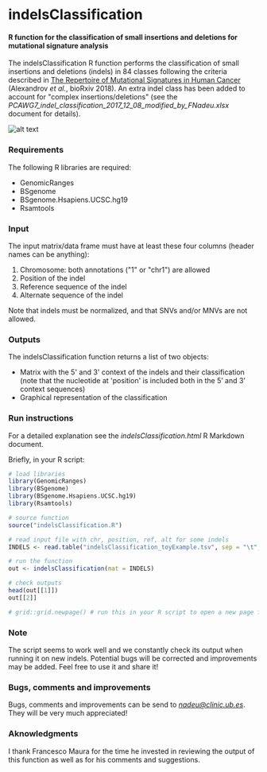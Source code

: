 # indelsClassification

#### R function for the classification of small insertions and deletions for mutational signature analysis

The indelsClassification R function performs the classification of small insertions and deletions (indels) in 84 classes following the criteria described in [The Repertoire of Mutational Signatures in Human Cancer](https://www.biorxiv.org/content/early/2018/05/15/322859) (Alexandrov *et al.*, bioRxiv 2018). An extra indel class has been added to account for "complex insertions/deletions" (see the *PCAWG7_indel_classification_2017_12_08_modified_by_FNadeu.xlsx* document for details).

![alt text](https://github.com/ferrannadeu/indelsClassification/blob/master/indelsClassification.jpeg "indelsClassification output")


### Requirements

The following R libraries are required:

* GenomicRanges
* BSgenome
* BSgenome.Hsapiens.UCSC.hg19
* Rsamtools


### Input

The input matrix/data frame must have at least these four columns (header names can be anything):

1. Chromosome: both annotations ("1" or "chr1") are allowed
2. Position of the indel
3. Reference sequence of the indel
4. Alternate sequence of the indel

Note that indels must be normalized, and that SNVs and/or MNVs are not allowed.


### Outputs

The indelsClassification function returns a list of two objects:

* Matrix with the 5' and 3' context of the indels and their classification (note that the nucleotide at 'position' is included both in the 5’ and 3’ context sequences)
* Graphical representation of the classification


### Run instructions

For a detailed explanation see the *indelsClassification.html* R Markdown document.

Briefly, in your R script:

```r
# load libraries
library(GenomicRanges)
library(BSgenome)
library(BSgenome.Hsapiens.UCSC.hg19)
library(Rsamtools)

# source function
source("indelsClassification.R")

# read input file with chr, position, ref, alt for some indels
INDELS <- read.table("indelsClassification_toyExample.tsv", sep = "\t", header = T, stringsAsFactors = F) 

# run the function
out <- indelsClassification(mat = INDELS)

# check outputs
head(out[[1]])
out[[2]]

# grid::grid.newpage() # run this in your R script to open a new page for the next plot
```


### Note

The script seems to work well and we constantly check its output when running it on new indels. Potential bugs will be corrected and improvements may be added. Feel free to use it and share it!


### Bugs, comments and improvements

Bugs, comments and improvements can be send to *nadeu@clinic.ub.es*. They will be very much appreciated!


### Aknowledgments

I thank Francesco Maura for the time he invested in reviewing the output of this function as well as for his comments and suggestions.
